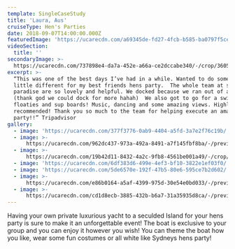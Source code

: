 ```yaml
---
template: SingleCaseStudy
title: 'Laura, Aus'
cruiseType: Hen's Parties
date: 2018-09-07T14:00:00.000Z
featuredImage: 'https://ucarecdn.com/a69345de-fd27-4fcb-b585-ba0797f5ce48/'
videoSection:
  title: ''
secondaryImage: >-
  https://ucarecdn.com/737898e4-da7a-452e-a66a-ce2dccabe340/-/crop/3605x3106/0,2030/-/preview/
excerpt: >-
  “This was one of the best days I’ve had in a while. Wanted to do something a
  little different for my best friends hens party.  The whole team at sailing in
  paradise are so lovely and helpful. We docked because we ran out of alcohol
  (thank god we could dock for more hahah)  We also got to go for a swim on the
  floaties and sup boards! Music, dancing and some amazing views. Highly
  recommended! Thank you so much to the team for helping execute an amazing hens
  party!!” Tripadvisor
gallery:
  - image: 'https://ucarecdn.com/377f3776-0ab9-4404-a5fd-3a7e2f76c19b/'
  - image: >-
      https://ucarecdn.com/962dc437-973a-492a-8491-a7f145fbf8ba/-/preview/-/enhance/12/
  - image: >-
      https://ucarecdn.com/19b42d11-8432-4a2c-9fb8-4561be001a49/-/crop/1080x1034/0,209/-/preview/-/enhance/19/
  - image: 'https://ucarecdn.com/6df383d6-499e-4ef3-bf10-3822e1ef03f0/'
  - image: 'https://ucarecdn.com/5de6570e-192f-47b5-80e6-595ce7b2d602/'
  - image: >-
      https://ucarecdn.com/e86b0164-a5af-4399-975d-30e54e0bd033/-/preview/-/enhance/13/
  - image: >-
      https://ucarecdn.com/cd1d8ecb-3885-432b-b6a7-31a35935d8ca/-/preview/-/enhance/20/
---
```

Having your own private luxurious yacht to a seculded Island for your hens party is sure to make it an unforgettable event! The boat is exclusive to your group and you can enjoy it however you wish! You can theme the boat how you like, wear some fun costumes or all white like Sydneys hens party!
